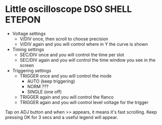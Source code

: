 # Little oscilloscope DSO SHELL ETEPON

- Voltage settings
    - V/DIV once, then scroll to choose precision
    - V/DIV again and you will control where in Y the curve is shown
- Timing settings
    - SEC/DIV once and you will control the time per slot
    - SEC/DIV again and you will control the time window you see in the screen
- Triggering settings
    - TRIGGER once and you will control the mode
        - AUTO (keep triggering)
        - NORM ???
        - SINGLE (one off)
    - TRIGGER again and you will control the flanco
    - TRIGGER again and you will control level voltage for the trigger

Tap on ADJ button and when >> appears, it means it's fast scrolling.
Keep pressing OK for 3 secs and a useful legend will appear.



